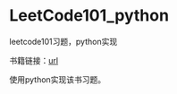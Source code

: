 # LeetCode101_python
leetcode101习题，python实现

书籍链接：[url](https://github.com/changgyhub/leetcode_101)

使用python实现该书习题。
